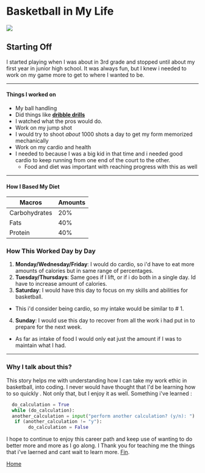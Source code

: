 # Basketball in My Life
![](https://dks.scene7.com/is/image/dkscdn/16SPLUNBRPLCGMBLLBKB)
## Starting Off
I started playing when I was about in 3rd grade and stopped until about my first year in junior high school. It was always fun, but I knew i needed to work on my game more to get to where I wanted to be.
___
#### Things I worked on
* My ball handling
 * Did things like [**dribble drills**](https://www.youtube.com/watch?v=1K0rlzOXOZY "Dribble drills")
 * I watched what the pros would do.
* Work on my jump shot
 * I would try to shoot _about_ 1000 shots a day to get my form memorized mechanically
* Work on my cardio and health
 * I needed to because I was a big kid in that time and i needed good cardio to keep running from one end of the court to the other.
   * Food and diet was important with reaching progress with this as well
___
<!-- Table -->
 #### How I Based My Diet
 |  Macros       |  Amounts  |
 | ------------- | --------- |
 | Carbohydrates |    20%    |
 |     Fats      |    40%    |
 |    Protein    |    40%    |

### How This Worked Day by Day
 1. **Monday/Wednesday/Friday**: I would do cardio, so i'd have to eat more amounts of calories but in same range of percentages.
 2. **Tuesday/Thursdays**: Same goes if I lift, or if i do both in a single day. Id have to increase amount of calories.
 3. **Saturday**: I would have this day to focus on my skills and abilities for basketball.
  * This i'd consider being cardio, so my intake would be similar to # 1.
 4. **Sunday**: I would use this day to recover from all the work i had put in to prepare for the next week.
  * As far as intake of food I would only eat just the amount if I was to maintain what I had.
___
### Why I talk about this?
This story helps me with understanding how I can take my work ethic in basketball, into coding. I never would have thought that I'd be learning how to so quickly . Not only that, but I enjoy it as well. Something i've learned :
 ```Python
   do_calculation = True
   while (do_calculation):
   another_calculation = input("perform another calculation? (y/n): ")
    if (another_calculation != "y"):
         do_calculation = False
```
I hope to continue to enjoy this career path and keep use of wanting to do better more and more as I go along. I Thank you for teaching me the things that i've laerned and cant wait to learn more. [Fin](https://www.collinsdictionary.com/dictionary/spanish-english/fin).  

[Home](./README.md)
